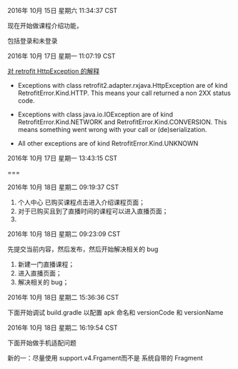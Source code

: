 
2016年 10月 15日 星期六 11:34:37 CST

现在开始做课程介绍功能，

包括登录和未登录


2016年 10月 17日 星期一 11:07:19 CST

[对 retrofit HttpException 的解释](http://bytes.babbel.com/en/articles/2016-03-16-retrofit2-rxjava-error-handling.html)

* Exceptions with class retrofit2.adapter.rxjava.HttpException are of
  kind RetrofitError.Kind.HTTP. This means your call returned a non
  2XX status code.
  
* Exceptions with class java.io.IOException are of kind
  RetrofitError.Kind.NETWORK and RetrofitError.Kind.CONVERSION. This
  means something went wrong with your call or (de)serialization.
  
* All other exceptions are of kind RetrofitError.Kind.UNKNOWN

2016年 10月 17日 星期一 13:43:15 CST


===

2016年 10月 18日 星期二 09:19:37 CST

1. 个人中心 已购买课程点击进入介绍课程页面；
2. 对于已购买且到了直播时间的课程可以进入直播页面；
3. 

2016年 10月 18日 星期二 09:23:09 CST

先提交当前内容，然后发布，然后开始解决相关的 bug

1. 新建一门直播课程；
2. 进入直播页面；
3. 解决相关的 bug；


2016年 10月 18日 星期二 15:36:36 CST

下面开始调试 build.gradle 以配置 apk 命名和 versionCode 和 versionName

2016年 10月 18日 星期二 16:19:54 CST

下面开始做手机适配问题

新的一：尽量使用 support.v4.Frgament而不是 系统自带的 Fragment













